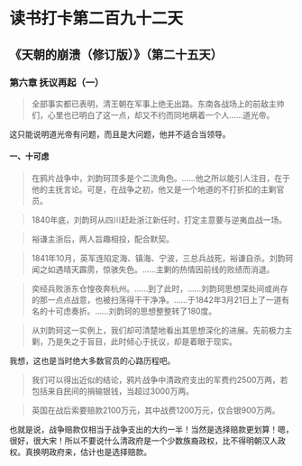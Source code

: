 读书打卡第二百九十二天
===

《天朝的崩溃（修订版）》（第二十五天）
---

### 第六章 抚议再起（一）

> 全部事实都已表明，清王朝在军事上绝无出路。东南各战场上的前敌主帅们，心里也已明白了这一点，却又不约而同地瞒着一个人……道光帝。

这只能说明道光帝有问题，而且是大问题，他并不适合当领导。

#### 一、十可虑

> 在鸦片战争中，刘韵珂顶多是个二流角色。……他之所以能引人注目，在于他的主抚言论。可是，在战争之初，他又是一个地道的不打折扣的主剿官员。

> 1840年底，刘韵珂从四川赶赴浙江新任时，打定主意要与逆夷血战一场。

> 裕谦主浙后，两人旨趣相投，配合默契。

> 1841年10月，英军连陷定海、镇海、宁波，三总兵战死，裕谦自杀。刘韵珂闻之如遇晴天霹雳，惊骇失色。……主剿的热情因前线的败绩而消退。

> 奕经兵败浙东仓惶夜奔杭州。……到了此时，……刘韵珂思想深处间或尚存的那一点点战意，也被扫荡得干干净净。……于1842年3月21日上了一道有名的十可虑奏折。……刘韵珂的思想整整转了180度。

> 从刘韵珂这一实例上，我们却可清楚地看出其思想深化的进展。先前极力主剿，乃是失之于盲目，此时倾心于抚议，却是着眼于现实。

我想，这也是当时绝大多数官员的心路历程吧。

> 我们可以得出近似的结论，鸦片战争中清政府支出的军费约2500万两，若包括来自民间的捐输银钱，当超过3000万两。

> 英国在战后索要赔款2100万元，其中战费1200万元，仅合银900万两。

也就是说，战争赔款仅相当于战争支出的大约一半！当然是选择赔款更划算！嗯，很好，很大宋！所以不要说什么清政府是一个少数族裔政权，比不得明朝汉人政权。真换明政府来，估计也是选择赔款。
